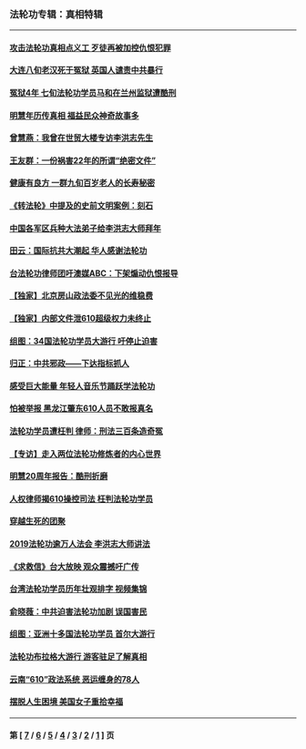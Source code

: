### 法轮功专辑：真相特辑
---
#### [攻击法轮功真相点义工 歹徒再被加控仇恨犯罪](../../pages/nf4389/n13601019.md?06060430) 
#### [大连八旬老汉死于冤狱 英国人谴责中共暴行](../../pages/nf4389/n13480118.md?06060430) 
#### [冤狱4年 七旬法轮功学员马和在兰州监狱遭酷刑](../../pages/nf4389/n13304688.md?06060430) 
#### [明慧年历传真相 福益民众神奇故事多](../../pages/nf4389/n13294545.md?06060430) 
#### [曾慧燕：我曾在世贸大楼专访李洪志先生](../../pages/nf4389/n12898729.md?06060430) 
#### [王友群：一份祸害22年的所谓“绝密文件”](../../pages/nf4389/n12871750.md?06060430) 
#### [健康有良方 一群九旬百岁老人的长寿秘密](../../pages/nf4389/n12847475.md?06060430) 
#### [《转法轮》中提及的史前文明案例：刻石](../../pages/nf4389/n12758577.md?06060430) 
#### [中国各军区兵种大法弟子给李洪志大师拜年](../../pages/nf4389/n12750047.md?06060430) 
#### [田云：国际抗共大潮起 华人感谢法轮功](../../pages/nf4389/n12357708.md?06060430) 
#### [台法轮功律师团吁澳媒ABC：下架煽动仇恨报导](../../pages/nf4389/n12279917.md?06060430) 
#### [【独家】北京房山政法委不见光的维稳费](../../pages/nf4389/n12031979.md?06060430) 
#### [【独家】内部文件泄610超级权力未终止](../../pages/nf4389/n12023895.md?06060430) 
#### [组图：34国法轮功学员大游行 吁停止迫害](../../pages/nf4389/n11492658.md?06060430) 
#### [归正：中共邪政——下达指标抓人](../../pages/nf4389/n11474770.md?06060430) 
#### [感受巨大能量 年轻人音乐节踊跃学法轮功](../../pages/nf4389/n11441981.md?06060430) 
#### [怕被举报 黑龙江肇东610人员不敢报真名](../../pages/nf4389/n11436499.md?06060430) 
#### [法轮功学员遭枉判 律师：刑法三百条造奇冤](../../pages/nf4389/n11433943.md?06060430) 
#### [【专访】走入两位法轮功修炼者的内心世界](../../pages/nf4389/n11415623.md?06060430) 
#### [明慧20周年报告：酷刑折磨](../../pages/nf4389/n11387954.md?06060430) 
#### [人权律师揭610操控司法 枉判法轮功学员](../../pages/nf4389/n11313370.md?06060430) 
#### [穿越生死的团聚](../../pages/nf4389/n11258922.md?06060430) 
#### [2019法轮功逾万人法会 李洪志大师讲法](../../pages/nf4389/n11265303.md?06060430) 
#### [《求救信》台大放映 观众震撼吁广传](../../pages/nf4389/n10922251.md?06060430) 
#### [台湾法轮功学员历年壮观排字 视频集锦](../../pages/nf4389/n10878789.md?06060430) 
#### [俞晓薇：中共迫害法轮功加剧 误国害民](../../pages/nf4389/n10859260.md?06060430) 
#### [组图：亚洲十多国法轮功学员 首尔大游行](../../pages/nf4389/n10781149.md?06060430) 
#### [法轮功布拉格大游行 游客驻足了解真相](../../pages/nf4389/n10749360.md?06060430) 
#### [云南“610”政法系统 恶运缠身的78人](../../pages/nf4389/n10747534.md?06060430) 
#### [摆脱人生困境 美国女子重拾幸福](../../pages/nf4389/n10688678.md?06060430) 

---
#### 第 [ [7](./7.md?06060430) / [6](./6.md?06060430) / [5](./5.md?06060430) / [4](./4.md?06060430) / [3](./3.md?06060430) / [2](./2.md?06060430) / [1](./1.md?06060430) ] 页
